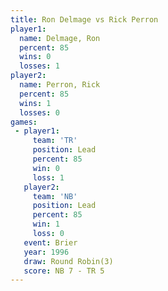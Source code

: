 ```yaml
---
title: Ron Delmage vs Rick Perron
player1:            
  name: Delmage, Ron
  percent: 85       
  wins: 0           
  losses: 1         
player2:            
  name: Perron, Rick
  percent: 85       
  wins: 1           
  losses: 0         
games:
 - player1:        
     team: 'TR'    
     position: Lead
     percent: 85   
     win: 0        
     loss: 1       
   player2:        
     team: 'NB'    
     position: Lead
     percent: 85   
     win: 1        
     loss: 0       
   event: Brier        
   year: 1996          
   draw: Round Robin(3)
   score: NB 7 - TR 5  
---
```

